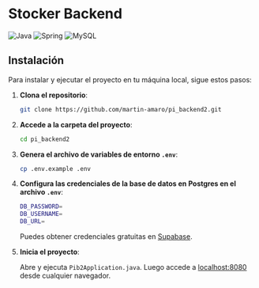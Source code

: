 # Stocker Backend

![Java](https://img.shields.io/badge/java-%23ED8B00.svg?style=for-the-badge&logo=openjdk&logoColor=white)
![Spring](https://img.shields.io/badge/spring-%236DB33F.svg?style=for-the-badge&logo=spring&logoColor=white)
![MySQL](https://img.shields.io/badge/mysql-4479A1.svg?style=for-the-badge&logo=mysql&logoColor=white)

## **Instalación**

Para instalar y ejecutar el proyecto en tu máquina local, sigue estos pasos:

1. **Clona el repositorio**:

    ```bash
    git clone https://github.com/martin-amaro/pi_backend2.git
    ```

2. **Accede a la carpeta del proyecto**:
    ```bash
    cd pi_backend2
    ```

2. **Genera el archivo de variables de entorno `.env`**:

    ```bash
    cp .env.example .env
    ```

3. **Configura las credenciales de la base de datos en Postgres en el archivo `.env`**:

    ```bash
    DB_PASSWORD=
    DB_USERNAME=
    DB_URL=
    ```

    Puedes obtener credenciales gratuitas en [Supabase](https://supabase.com/).

4. **Inicia el proyecto**:

    Abre y ejecuta `Pib2Application.java`. Luego accede a [localhost:8080](http://localhost:8080/) desde cualquier navegador.